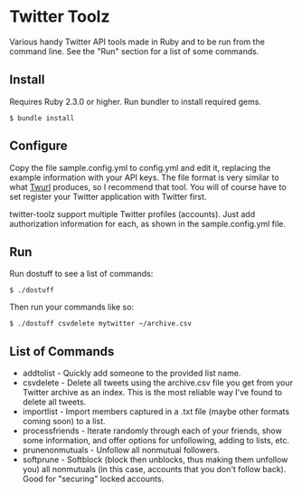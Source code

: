 # Twitter Toolz

Various handy Twitter API tools made in Ruby and to be run from the command line. See the "Run" section for a list of some commands.

## Install

Requires Ruby 2.3.0 or higher. Run bundler to install required gems.

```
$ bundle install
```

## Configure

Copy the file sample.config.yml to config.yml and edit it, replacing the example information with your API keys. The file format is very similar to what [Twurl](https://github.com/twitter/twurl) produces, so I recommend that tool. You will of course have to set register your Twitter application with Twitter first.

twitter-toolz support multiple Twitter profiles (accounts). Just add authorization information for each, as shown in the sample.config.yml file.

## Run

Run dostuff to see a list of commands:

```
$ ./dostuff
```

Then run your commands like so:

```
$ ./dostuff csvdelete mytwitter ~/archive.csv
```

## List of Commands

+ addtolist - Quickly add someone to the provided list name.
+ csvdelete - Delete all tweets using the archive.csv file you get from your Twitter archive as an index. This is the most reliable way I've found to delete all tweets.
+ importlist - Import members captured in a .txt file (maybe other formats coming soon) to a list.
+ processfriends - Iterate randomly through each of your friends, show some information, and offer options for unfollowing, adding to lists, etc.
+ prunenonmutuals - Unfollow all nonmutual followers.
+ softprune - Softblock (block then unblocks, thus making them unfollow you) all nonmutuals (in this case, accounts that you don't follow back). Good for "securing" locked accounts.

